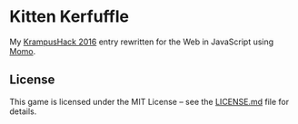 # Kitten Kerfuffle

My [KrampusHack 2016](https://github.com/ecj2/kitten-kerfuffle) entry rewritten for the Web in JavaScript using [Momo](https://github.com/ecj2/momo/).

## License

This game is licensed under the MIT License &ndash; see the [LICENSE.md](https://github.com/ecj2/kitten-kerfuffle-js/blob/master/LICENSE.md) file for details.
